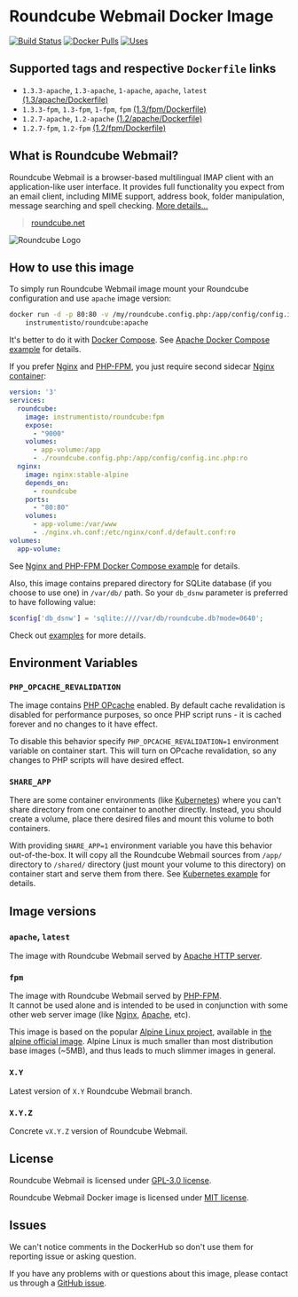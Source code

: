 Roundcube Webmail Docker Image
==============================

[![Build Status](https://travis-ci.org/instrumentisto/roundcube-docker-image.svg?branch=master)](https://travis-ci.org/instrumentisto/roundcube-docker-image) [![Docker Pulls](https://img.shields.io/docker/pulls/instrumentisto/roundcube.svg)](https://hub.docker.com/r/instrumentisto/roundcube) [![Uses](https://img.shields.io/badge/uses-s6--overlay-blue.svg)](https://github.com/just-containers/s6-overlay)




## Supported tags and respective `Dockerfile` links

- `1.3.3-apache`, `1.3-apache`, `1-apache`, `apache`, `latest` [(1.3/apache/Dockerfile)][101]
- `1.3.3-fpm`, `1.3-fpm`, `1-fpm`, `fpm` [(1.3/fpm/Dockerfile)][102]
- `1.2.7-apache`, `1.2-apache` [(1.2/apache/Dockerfile)][103]
- `1.2.7-fpm`, `1.2-fpm` [(1.2/fpm/Dockerfile)][104]




## What is Roundcube Webmail?

Roundcube Webmail is a browser-based multilingual IMAP client with an application-like user interface. It provides full functionality you expect from an email client, including MIME support, address book, folder manipulation, message searching and spell checking.
[More details...](https://roundcube.net/about)

> [roundcube.net](https://roundcube.net/)

![Roundcube Logo](https://roundcube.net/images/logo.png)




## How to use this image

To simply run Roundcube Webmail image mount your Roundcube configuration and use `apache` image version: 
```bash
docker run -d -p 80:80 -v /my/roundcube.config.php:/app/config/config.inc.php \
    instrumentisto/roundcube:apache
```

It's better to do it with [Docker Compose][8]. See [Apache Docker Compose example][7] for details.

If you prefer [Nginx][10] and [PHP-FPM][9], you just require second sidecar [Nginx container][11]:
```yaml
version: '3'
services:
  roundcube:
    image: instrumentisto/roundcube:fpm
    expose:
      - "9000"
    volumes:
      - app-volume:/app
      - ./roundcube.config.php:/app/config/config.inc.php:ro
  nginx:
    image: nginx:stable-alpine
    depends_on:
      - roundcube
    ports:
      - "80:80"
    volumes:
      - app-volume:/var/www
      - ./nginx.vh.conf:/etc/nginx/conf.d/default.conf:ro
volumes:
  app-volume:
```

See [Nginx and PHP-FPM Docker Compose example][6] for details.

Also, this image contains prepared directory for SQLite database (if you choose to use one) in `/var/db/` path. So your `db_dsnw` parameter is preferred to have following value:
```php
$config['db_dsnw'] = 'sqlite:////var/db/roundcube.db?mode=0640';
```

Check out [examples][13] for more details.




## Environment Variables


### `PHP_OPCACHE_REVALIDATION`

The image contains [PHP OPcache][4] enabled. By default cache revalidation is disabled for performance purposes, so once PHP script runs - it is cached forever and no changes to it have effect.

To disable this behavior specify `PHP_OPCACHE_REVALIDATION=1` environment variable on container start. This will turn on OPcache revalidation, so any changes to PHP scripts will have desired effect.


### `SHARE_APP`

There are some container environments (like [Kubernetes](https://kubernetes.io)) where you can't share directory from one container to another directly. Instead, you should create a volume, place there desired files and mount this volume to both containers.

With providing `SHARE_APP=1` environment variable you have this behavior out-of-the-box. It will copy all the Roundcube Webmail sources from `/app/` directory to `/shared/` directory (just mount your volume to this directory) on container start and serve them from there. See [Kubernetes example][5] for details.




## Image versions


### `apache`, `latest`

The image with Roundcube Webmail served by [Apache HTTP server](http://httpd.apache.org). 


### `fpm`

The image with Roundcube Webmail served by [PHP-FPM][9].  
It cannot be used alone and is intended to be used in conjunction with some other web server image (like [Nginx][11], [Apache][12], etc).

This image is based on the popular [Alpine Linux project][1], available in [the alpine official image][2]. Alpine Linux is much smaller than most distribution base images (~5MB), and thus leads to much slimmer images in general.


### `X.Y`

Latest version of `X.Y` Roundcube Webmail branch.


### `X.Y.Z`

Concrete `vX.Y.Z` version of Roundcube Webmail.




## License

Roundcube Webmail is licensed under [GPL-3.0 license][91].

Roundcube Webmail Docker image is licensed under [MIT license][90].




## Issues

We can't notice comments in the DockerHub so don't use them for reporting issue or asking question.

If you have any problems with or questions about this image, please contact us through a [GitHub issue][3].





[1]: http://alpinelinux.org
[2]: https://hub.docker.com/_/alpine
[3]: https://github.com/instrumentisto/roundcube-docker-image/issues
[4]: http://php.net/manual/en/book.opcache.php
[5]: https://github.com/instrumentisto/roundcube-docker-image/blob/master/examples/fpm-nginx.k8s.yml
[6]: https://github.com/instrumentisto/roundcube-docker-image/blob/master/examples/fpm-nginx.docker-compose.yml
[7]: https://github.com/instrumentisto/roundcube-docker-image/blob/master/examples/apache.docker-compose.yml
[8]: https://docs.docker.com/compose
[9]: https://php-fpm.org
[10]: https://www.nginx.com
[11]: https://hub.docker.com/_/nginx
[12]: https://hub.docker.com/_/httpd
[13]: https://github.com/instrumentisto/roundcube-docker-image/blob/master/examples
[90]: https://github.com/instrumentisto/roundcube-docker-image/blob/master/LICENSE.md
[91]: https://github.com/roundcube/roundcubemail/blob/master/LICENSE
[101]: https://github.com/instrumentisto/roundcube-docker-image/blob/master/1.3/apache/Dockerfile
[102]: https://github.com/instrumentisto/roundcube-docker-image/blob/master/1.3/fpm/Dockerfile
[103]: https://github.com/instrumentisto/roundcube-docker-image/blob/master/1.2/apache/Dockerfile
[104]: https://github.com/instrumentisto/roundcube-docker-image/blob/master/1.2/fpm/Dockerfile
